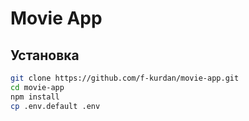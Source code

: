 # Movie App

## Установка

```bash
git clone https://github.com/f-kurdan/movie-app.git
cd movie-app
npm install
cp .env.default .env